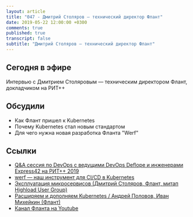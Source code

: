 ```yaml
---
layout: article
title: "047 - Дмитрий Столяров — технический директор Флант"
date: 2019-05-22 12:00:00 +0300
comments: true
published: true
transcript: false
subtitle: "Дмитрий Столяров — технический директор Флант"
---
```


## Сегодня в эфире

Интервью с Дмитрием Столяровым — техническим директором Флант, докладчиком на РИТ++

## Обсудили

* Как Флант пришел к Kubernetes
* Почему Kubernetes стал новым стандартом
* Для чего нужна новая разработка Фланта "Werf"

## Ссылки

* [Q&A сессия по DevOps с ведущими DevOps Deflope и инженерами Express42 на РИТ++ 2019](https://ritfest.ru/2019/meetups#1512305)
* [werf — наш инструмент для CI/CD в Kubernetes](https://ritfest.ru/2019/abstracts/5136)
* [Эксплуатация микросервисов (Дмитрий Столяров, Флант, митап Highload User Group)](https://www.youtube.com/watch?v=g9cgppj0gKQ)
* [Расширяем и дополняем Kubernetes / Андрей Половов, Иван Михейкин (Флант)](http://youtu.be/1_55KPHjVTU)
* [Канал Фланта на Youtube](https://www.youtube.com/channel/UCjmwHCZ-qh3ro7hHTQhqYQg)
